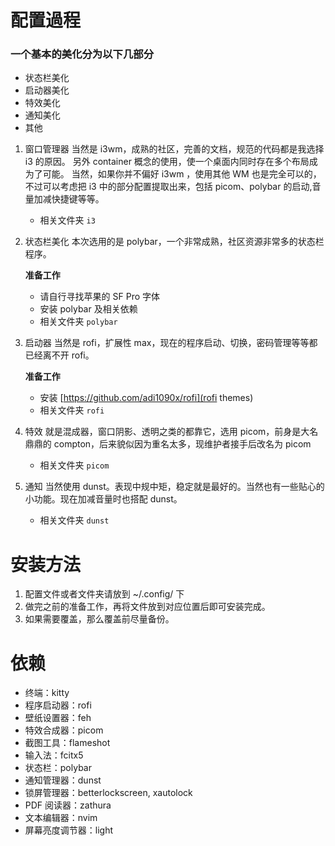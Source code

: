 # 配置過程

### 一个基本的美化分为以下几部分

- 状态栏美化
- 启动器美化
- 特效美化
- 通知美化
- 其他

1. 窗口管理器
   当然是 i3wm，成熟的社区，完善的文档，规范的代码都是我选择 i3 的原因。
   另外 container 概念的使用，使一个桌面内同时存在多个布局成为了可能。
   当然，如果你并不偏好 i3wm ，使用其他 WM 也是完全可以的，不过可以考虑把 i3 中的部分配置提取出来，包括 picom、polybar 的启动,音量加减快捷键等等。

   - 相关文件夹 `i3`

2. 状态栏美化
   本次选用的是 polybar，一个非常成熟，社区资源非常多的状态栏程序。

   **准备工作**

   - 请自行寻找苹果的 SF Pro 字体
   - 安装 polybar 及相关依赖
   - 相关文件夹 `polybar`

3. 启动器
   当然是 rofi，扩展性 max，现在的程序启动、切换，密码管理等等都已经离不开 rofi。

   **准备工作**

   - 安装 [https://github.com/adi1090x/rofi](rofi themes)
   - 相关文件夹 `rofi`

4. 特效
   就是混成器，窗口阴影、透明之类的都靠它，选用 picom，前身是大名鼎鼎的 compton，后来貌似因为重名太多，现维护者接手后改名为 picom

   - 相关文件夹 `picom`

5. 通知
   当然使用 dunst。表现中规中矩，稳定就是最好的。当然也有一些贴心的小功能。现在加减音量时也搭配 dunst。

   - 相关文件夹 `dunst`

# 安装方法

1. 配置文件或者文件夹请放到 ~/.config/ 下
2. 做完之前的准备工作，再将文件放到对应位置后即可安装完成。
3. 如果需要覆盖，那么覆盖前尽量备份。

# 依赖

- 终端：kitty
- 程序启动器：rofi
- 壁纸设置器：feh
- 特效合成器：picom
- 截图工具：flameshot
- 输入法：fcitx5
- 状态栏：polybar
- 通知管理器：dunst
- 锁屏管理器：betterlockscreen, xautolock
- PDF 阅读器：zathura
- 文本编辑器：nvim
- 屏幕亮度调节器：light
